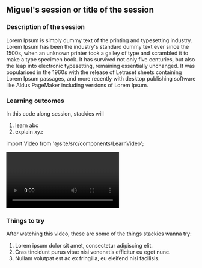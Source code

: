 ## Miguel's session or title of the session

### Description of the session

Lorem Ipsum is simply dummy text of the printing and typesetting industry. Lorem Ipsum has been the industry's standard dummy text ever since the 1500s, when an unknown printer took a galley of type and scrambled it to make a type specimen book. It has survived not only five centuries, but also the leap into electronic typesetting, remaining essentially unchanged. It was popularised in the 1960s with the release of Letraset sheets containing Lorem Ipsum passages, and more recently with desktop publishing software like Aldus PageMaker including versions of Lorem Ipsum.

### Learning outcomes

In this code along session, stackies will

1. learn abc
2. explain xyz

import Video from '@site/src/components/LearnVideo';

<Video link="https://www.youtube.com/embed/OqCK95AS-YE"></Video>


### Things to try

After watching this video, these are some of the things stackies wanna try:

1. Lorem ipsum dolor sit amet, consectetur adipiscing elit.
2. Cras tincidunt purus vitae nisi venenatis efficitur eu eget nunc.
3. Nullam volutpat est ac ex fringilla, eu eleifend nisi facilisis.
